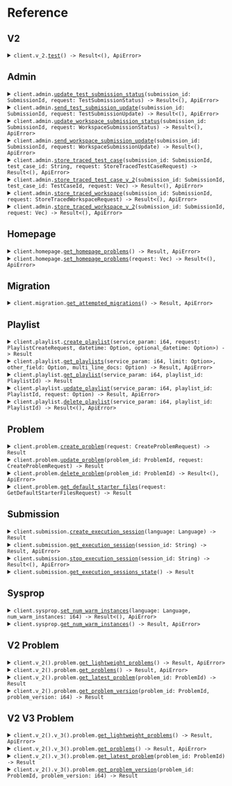 # Reference
## V2
<details><summary><code>client.v_2.<a href="/src/api/resources/v_2/client.rs">test</a>() -> Result<(), ApiError></code></summary>
<dl>
<dd>

#### 🔌 Usage

<dl>
<dd>

<dl>
<dd>

```rust
use seed_trace::{ClientConfig, TraceClient};

#[tokio::main]
async fn main() {
    let config = ClientConfig {
        token: Some("<token>".to_string()),
        ..Default::default()
    };
    let client = TraceClient::new(config).expect("Failed to build client");
    client.v_2.test(None).await;
}
```
</dd>
</dl>
</dd>
</dl>


</dd>
</dl>
</details>

## Admin
<details><summary><code>client.admin.<a href="/src/api/resources/admin/client.rs">update_test_submission_status</a>(submission_id: SubmissionId, request: TestSubmissionStatus) -> Result<(), ApiError></code></summary>
<dl>
<dd>

#### 🔌 Usage

<dl>
<dd>

<dl>
<dd>

```rust
use seed_trace::{
    ClientConfig, CodeExecutionUpdate, CompileError, ErrorInfo, ExceptionInfo, InternalError,
    RunningSubmissionState, RuntimeError, StoppedResponse, SubmissionId, TestSubmissionStatus,
    TestSubmissionUpdateInfo, TraceClient, WorkspaceSubmissionStatus,
    WorkspaceSubmissionUpdateInfo,
};
use std::collections::HashMap;

#[tokio::main]
async fn main() {
    let config = ClientConfig {
        token: Some("<token>".to_string()),
        ..Default::default()
    };
    let client = TraceClient::new(config).expect("Failed to build client");
    client
        .admin
        .update_test_submission_status(
            &SubmissionId(Uuid::parse_str("d5e9c84f-c2b2-4bf4-b4b0-7ffd7a9ffc32").unwrap()),
            &TestSubmissionStatus::Stopped,
            None,
        )
        .await;
}
```
</dd>
</dl>
</dd>
</dl>

#### ⚙️ Parameters

<dl>
<dd>

<dl>
<dd>

**submission_id:** `SubmissionId` 
    
</dd>
</dl>
</dd>
</dl>


</dd>
</dl>
</details>

<details><summary><code>client.admin.<a href="/src/api/resources/admin/client.rs">send_test_submission_update</a>(submission_id: SubmissionId, request: TestSubmissionUpdate) -> Result<(), ApiError></code></summary>
<dl>
<dd>

#### 🔌 Usage

<dl>
<dd>

<dl>
<dd>

```rust
use chrono::{DateTime, Utc};
use seed_trace::{
    BinaryTreeValue, ClientConfig, CodeExecutionUpdate, CompileError, DoublyLinkedListValue,
    ErrorInfo, ExceptionInfo, ExceptionV2, GradedTestCaseUpdate, InternalError, KeyValuePair,
    MapValue, NodeId, RecordedTestCaseUpdate, RunningResponse, RunningSubmissionState,
    RuntimeError, SinglyLinkedListValue, SubmissionId, TestCaseGrade, TestCaseHiddenGrade,
    TestCaseId, TestCaseNonHiddenGrade, TestSubmissionStatus, TestSubmissionUpdate,
    TestSubmissionUpdateInfo, TraceClient, VariableValue, WorkspaceSubmissionStatus,
    WorkspaceSubmissionUpdateInfo,
};
use std::collections::HashMap;

#[tokio::main]
async fn main() {
    let config = ClientConfig {
        token: Some("<token>".to_string()),
        ..Default::default()
    };
    let client = TraceClient::new(config).expect("Failed to build client");
    client
        .admin
        .send_test_submission_update(
            &SubmissionId(Uuid::parse_str("d5e9c84f-c2b2-4bf4-b4b0-7ffd7a9ffc32").unwrap()),
            &TestSubmissionUpdate {
                update_time: DateTime::parse_from_rfc3339("2024-01-15T09:30:00Z")
                    .unwrap()
                    .with_timezone(&Utc),
                update_info: TestSubmissionUpdateInfo::Running { value: None },
            },
            None,
        )
        .await;
}
```
</dd>
</dl>
</dd>
</dl>

#### ⚙️ Parameters

<dl>
<dd>

<dl>
<dd>

**submission_id:** `SubmissionId` 
    
</dd>
</dl>
</dd>
</dl>


</dd>
</dl>
</details>

<details><summary><code>client.admin.<a href="/src/api/resources/admin/client.rs">update_workspace_submission_status</a>(submission_id: SubmissionId, request: WorkspaceSubmissionStatus) -> Result<(), ApiError></code></summary>
<dl>
<dd>

#### 🔌 Usage

<dl>
<dd>

<dl>
<dd>

```rust
use seed_trace::{
    ClientConfig, CodeExecutionUpdate, CompileError, ErrorInfo, ExceptionInfo, ExceptionV2,
    InternalError, RunningSubmissionState, RuntimeError, StoppedResponse, SubmissionId,
    TestSubmissionStatus, TestSubmissionUpdateInfo, TraceClient, WorkspaceRunDetails,
    WorkspaceSubmissionStatus, WorkspaceSubmissionUpdateInfo,
};
use std::collections::HashMap;

#[tokio::main]
async fn main() {
    let config = ClientConfig {
        token: Some("<token>".to_string()),
        ..Default::default()
    };
    let client = TraceClient::new(config).expect("Failed to build client");
    client
        .admin
        .update_workspace_submission_status(
            &SubmissionId(Uuid::parse_str("d5e9c84f-c2b2-4bf4-b4b0-7ffd7a9ffc32").unwrap()),
            &WorkspaceSubmissionStatus::Stopped,
            None,
        )
        .await;
}
```
</dd>
</dl>
</dd>
</dl>

#### ⚙️ Parameters

<dl>
<dd>

<dl>
<dd>

**submission_id:** `SubmissionId` 
    
</dd>
</dl>
</dd>
</dl>


</dd>
</dl>
</details>

<details><summary><code>client.admin.<a href="/src/api/resources/admin/client.rs">send_workspace_submission_update</a>(submission_id: SubmissionId, request: WorkspaceSubmissionUpdate) -> Result<(), ApiError></code></summary>
<dl>
<dd>

#### 🔌 Usage

<dl>
<dd>

<dl>
<dd>

```rust
use chrono::{DateTime, Utc};
use seed_trace::{
    ClientConfig, CodeExecutionUpdate, CompileError, ErrorInfo, ExceptionInfo, ExceptionV2,
    InternalError, RunningResponse, RunningSubmissionState, RuntimeError, SubmissionId,
    TestSubmissionStatus, TestSubmissionUpdateInfo, TraceClient, WorkspaceRunDetails,
    WorkspaceSubmissionStatus, WorkspaceSubmissionUpdate, WorkspaceSubmissionUpdateInfo,
    WorkspaceTracedUpdate,
};
use std::collections::HashMap;

#[tokio::main]
async fn main() {
    let config = ClientConfig {
        token: Some("<token>".to_string()),
        ..Default::default()
    };
    let client = TraceClient::new(config).expect("Failed to build client");
    client
        .admin
        .send_workspace_submission_update(
            &SubmissionId(Uuid::parse_str("d5e9c84f-c2b2-4bf4-b4b0-7ffd7a9ffc32").unwrap()),
            &WorkspaceSubmissionUpdate {
                update_time: DateTime::parse_from_rfc3339("2024-01-15T09:30:00Z")
                    .unwrap()
                    .with_timezone(&Utc),
                update_info: WorkspaceSubmissionUpdateInfo::Running { value: None },
            },
            None,
        )
        .await;
}
```
</dd>
</dl>
</dd>
</dl>

#### ⚙️ Parameters

<dl>
<dd>

<dl>
<dd>

**submission_id:** `SubmissionId` 
    
</dd>
</dl>
</dd>
</dl>


</dd>
</dl>
</details>

<details><summary><code>client.admin.<a href="/src/api/resources/admin/client.rs">store_traced_test_case</a>(submission_id: SubmissionId, test_case_id: String, request: StoreTracedTestCaseRequest) -> Result<(), ApiError></code></summary>
<dl>
<dd>

#### 🔌 Usage

<dl>
<dd>

<dl>
<dd>

```rust
use seed_trace::{
    ActualResult, ClientConfig, DebugVariableValue, StoreTracedTestCaseRequest, TraceClient,
    VariableValue,
};
use std::collections::{HashMap, HashSet};
use uuid::Uuid;

#[tokio::main]
async fn main() {
    let config = ClientConfig {
        token: Some("<token>".to_string()),
        ..Default::default()
    };
    let client = TraceClient::new(config).expect("Failed to build client");
    client
        .admin
        .store_traced_test_case(
            &SubmissionId(Uuid::parse_str("d5e9c84f-c2b2-4bf4-b4b0-7ffd7a9ffc32").unwrap()),
            &"testCaseId".to_string(),
            &StoreTracedTestCaseRequest {
                result: TestCaseResultWithStdout {
                    result: TestCaseResult {
                        expected_result: VariableValue::IntegerValue { value: None },
                        actual_result: ActualResult::Value {
                            value: VariableValue::IntegerValue { value: None },
                        },
                        passed: true,
                    },
                    stdout: "stdout".to_string(),
                },
                trace_responses: vec![
                    TraceResponse {
                        submission_id: SubmissionId(
                            Uuid::parse_str("d5e9c84f-c2b2-4bf4-b4b0-7ffd7a9ffc32").unwrap(),
                        ),
                        line_number: 1,
                        return_value: Some(DebugVariableValue::IntegerValue { value: None }),
                        expression_location: Some(ExpressionLocation {
                            start: 1,
                            offset: 1,
                        }),
                        stack: StackInformation {
                            num_stack_frames: 1,
                            top_stack_frame: Some(StackFrame {
                                method_name: "methodName".to_string(),
                                line_number: 1,
                                scopes: vec![
                                    Scope {
                                        variables: HashMap::from([(
                                            "variables".to_string(),
                                            DebugVariableValue::IntegerValue { value: None },
                                        )]),
                                    },
                                    Scope {
                                        variables: HashMap::from([(
                                            "variables".to_string(),
                                            DebugVariableValue::IntegerValue { value: None },
                                        )]),
                                    },
                                ],
                            }),
                        },
                        stdout: Some("stdout".to_string()),
                    },
                    TraceResponse {
                        submission_id: SubmissionId(
                            Uuid::parse_str("d5e9c84f-c2b2-4bf4-b4b0-7ffd7a9ffc32").unwrap(),
                        ),
                        line_number: 1,
                        return_value: Some(DebugVariableValue::IntegerValue { value: None }),
                        expression_location: Some(ExpressionLocation {
                            start: 1,
                            offset: 1,
                        }),
                        stack: StackInformation {
                            num_stack_frames: 1,
                            top_stack_frame: Some(StackFrame {
                                method_name: "methodName".to_string(),
                                line_number: 1,
                                scopes: vec![
                                    Scope {
                                        variables: HashMap::from([(
                                            "variables".to_string(),
                                            DebugVariableValue::IntegerValue { value: None },
                                        )]),
                                    },
                                    Scope {
                                        variables: HashMap::from([(
                                            "variables".to_string(),
                                            DebugVariableValue::IntegerValue { value: None },
                                        )]),
                                    },
                                ],
                            }),
                        },
                        stdout: Some("stdout".to_string()),
                    },
                ],
            },
            None,
        )
        .await;
}
```
</dd>
</dl>
</dd>
</dl>

#### ⚙️ Parameters

<dl>
<dd>

<dl>
<dd>

**submission_id:** `SubmissionId` 
    
</dd>
</dl>

<dl>
<dd>

**test_case_id:** `String` 
    
</dd>
</dl>

<dl>
<dd>

**result:** `TestCaseResultWithStdout` 
    
</dd>
</dl>

<dl>
<dd>

**trace_responses:** `Vec<TraceResponse>` 
    
</dd>
</dl>
</dd>
</dl>


</dd>
</dl>
</details>

<details><summary><code>client.admin.<a href="/src/api/resources/admin/client.rs">store_traced_test_case_v_2</a>(submission_id: SubmissionId, test_case_id: TestCaseId, request: Vec<TraceResponseV2>) -> Result<(), ApiError></code></summary>
<dl>
<dd>

#### 🔌 Usage

<dl>
<dd>

<dl>
<dd>

```rust
use seed_trace::{ClientConfig, DebugVariableValue, TraceClient, VariableValue};
use std::collections::{HashMap, HashSet};
use uuid::Uuid;

#[tokio::main]
async fn main() {
    let config = ClientConfig {
        token: Some("<token>".to_string()),
        ..Default::default()
    };
    let client = TraceClient::new(config).expect("Failed to build client");
    client
        .admin
        .store_traced_test_case_v_2(
            &SubmissionId(Uuid::parse_str("d5e9c84f-c2b2-4bf4-b4b0-7ffd7a9ffc32").unwrap()),
            &TestCaseId("testCaseId".to_string()),
            &vec![
                TraceResponseV2 {
                    submission_id: SubmissionId(
                        Uuid::parse_str("d5e9c84f-c2b2-4bf4-b4b0-7ffd7a9ffc32").unwrap(),
                    ),
                    line_number: 1,
                    file: TracedFile {
                        filename: "filename".to_string(),
                        directory: "directory".to_string(),
                    },
                    return_value: Some(DebugVariableValue::IntegerValue { value: None }),
                    expression_location: Some(ExpressionLocation {
                        start: 1,
                        offset: 1,
                    }),
                    stack: StackInformation {
                        num_stack_frames: 1,
                        top_stack_frame: Some(StackFrame {
                            method_name: "methodName".to_string(),
                            line_number: 1,
                            scopes: vec![
                                Scope {
                                    variables: HashMap::from([(
                                        "variables".to_string(),
                                        DebugVariableValue::IntegerValue { value: None },
                                    )]),
                                },
                                Scope {
                                    variables: HashMap::from([(
                                        "variables".to_string(),
                                        DebugVariableValue::IntegerValue { value: None },
                                    )]),
                                },
                            ],
                        }),
                    },
                    stdout: Some("stdout".to_string()),
                },
                TraceResponseV2 {
                    submission_id: SubmissionId(
                        Uuid::parse_str("d5e9c84f-c2b2-4bf4-b4b0-7ffd7a9ffc32").unwrap(),
                    ),
                    line_number: 1,
                    file: TracedFile {
                        filename: "filename".to_string(),
                        directory: "directory".to_string(),
                    },
                    return_value: Some(DebugVariableValue::IntegerValue { value: None }),
                    expression_location: Some(ExpressionLocation {
                        start: 1,
                        offset: 1,
                    }),
                    stack: StackInformation {
                        num_stack_frames: 1,
                        top_stack_frame: Some(StackFrame {
                            method_name: "methodName".to_string(),
                            line_number: 1,
                            scopes: vec![
                                Scope {
                                    variables: HashMap::from([(
                                        "variables".to_string(),
                                        DebugVariableValue::IntegerValue { value: None },
                                    )]),
                                },
                                Scope {
                                    variables: HashMap::from([(
                                        "variables".to_string(),
                                        DebugVariableValue::IntegerValue { value: None },
                                    )]),
                                },
                            ],
                        }),
                    },
                    stdout: Some("stdout".to_string()),
                },
            ],
            None,
        )
        .await;
}
```
</dd>
</dl>
</dd>
</dl>

#### ⚙️ Parameters

<dl>
<dd>

<dl>
<dd>

**submission_id:** `SubmissionId` 
    
</dd>
</dl>

<dl>
<dd>

**test_case_id:** `TestCaseId` 
    
</dd>
</dl>
</dd>
</dl>


</dd>
</dl>
</details>

<details><summary><code>client.admin.<a href="/src/api/resources/admin/client.rs">store_traced_workspace</a>(submission_id: SubmissionId, request: StoreTracedWorkspaceRequest) -> Result<(), ApiError></code></summary>
<dl>
<dd>

#### 🔌 Usage

<dl>
<dd>

<dl>
<dd>

```rust
use seed_trace::{
    ClientConfig, CreateProblemError, DebugVariableValue, ExceptionInfo, ExceptionV2,
    GenericCreateProblemError, StoreTracedWorkspaceRequest, TraceClient, VariableValue,
};
use std::collections::{HashMap, HashSet};
use uuid::Uuid;

#[tokio::main]
async fn main() {
    let config = ClientConfig {
        token: Some("<token>".to_string()),
        ..Default::default()
    };
    let client = TraceClient::new(config).expect("Failed to build client");
    client
        .admin
        .store_traced_workspace(
            &SubmissionId(Uuid::parse_str("d5e9c84f-c2b2-4bf4-b4b0-7ffd7a9ffc32").unwrap()),
            &StoreTracedWorkspaceRequest {
                workspace_run_details: WorkspaceRunDetails {
                    exception_v_2: Some(ExceptionV2::Generic {
                        data: ExceptionInfo {
                            exception_type: "exceptionType".to_string(),
                            exception_message: "exceptionMessage".to_string(),
                            exception_stacktrace: "exceptionStacktrace".to_string(),
                        },
                    }),
                    exception: Some(ExceptionInfo {
                        exception_type: "exceptionType".to_string(),
                        exception_message: "exceptionMessage".to_string(),
                        exception_stacktrace: "exceptionStacktrace".to_string(),
                    }),
                    stdout: "stdout".to_string(),
                },
                trace_responses: vec![
                    TraceResponse {
                        submission_id: SubmissionId(
                            Uuid::parse_str("d5e9c84f-c2b2-4bf4-b4b0-7ffd7a9ffc32").unwrap(),
                        ),
                        line_number: 1,
                        return_value: Some(DebugVariableValue::IntegerValue { value: None }),
                        expression_location: Some(ExpressionLocation {
                            start: 1,
                            offset: 1,
                        }),
                        stack: StackInformation {
                            num_stack_frames: 1,
                            top_stack_frame: Some(StackFrame {
                                method_name: "methodName".to_string(),
                                line_number: 1,
                                scopes: vec![
                                    Scope {
                                        variables: HashMap::from([(
                                            "variables".to_string(),
                                            DebugVariableValue::IntegerValue { value: None },
                                        )]),
                                    },
                                    Scope {
                                        variables: HashMap::from([(
                                            "variables".to_string(),
                                            DebugVariableValue::IntegerValue { value: None },
                                        )]),
                                    },
                                ],
                            }),
                        },
                        stdout: Some("stdout".to_string()),
                    },
                    TraceResponse {
                        submission_id: SubmissionId(
                            Uuid::parse_str("d5e9c84f-c2b2-4bf4-b4b0-7ffd7a9ffc32").unwrap(),
                        ),
                        line_number: 1,
                        return_value: Some(DebugVariableValue::IntegerValue { value: None }),
                        expression_location: Some(ExpressionLocation {
                            start: 1,
                            offset: 1,
                        }),
                        stack: StackInformation {
                            num_stack_frames: 1,
                            top_stack_frame: Some(StackFrame {
                                method_name: "methodName".to_string(),
                                line_number: 1,
                                scopes: vec![
                                    Scope {
                                        variables: HashMap::from([(
                                            "variables".to_string(),
                                            DebugVariableValue::IntegerValue { value: None },
                                        )]),
                                    },
                                    Scope {
                                        variables: HashMap::from([(
                                            "variables".to_string(),
                                            DebugVariableValue::IntegerValue { value: None },
                                        )]),
                                    },
                                ],
                            }),
                        },
                        stdout: Some("stdout".to_string()),
                    },
                ],
            },
            None,
        )
        .await;
}
```
</dd>
</dl>
</dd>
</dl>

#### ⚙️ Parameters

<dl>
<dd>

<dl>
<dd>

**submission_id:** `SubmissionId` 
    
</dd>
</dl>

<dl>
<dd>

**workspace_run_details:** `WorkspaceRunDetails` 
    
</dd>
</dl>

<dl>
<dd>

**trace_responses:** `Vec<TraceResponse>` 
    
</dd>
</dl>
</dd>
</dl>


</dd>
</dl>
</details>

<details><summary><code>client.admin.<a href="/src/api/resources/admin/client.rs">store_traced_workspace_v_2</a>(submission_id: SubmissionId, request: Vec<TraceResponseV2>) -> Result<(), ApiError></code></summary>
<dl>
<dd>

#### 🔌 Usage

<dl>
<dd>

<dl>
<dd>

```rust
use seed_trace::{ClientConfig, DebugVariableValue, TraceClient, VariableValue};
use std::collections::{HashMap, HashSet};
use uuid::Uuid;

#[tokio::main]
async fn main() {
    let config = ClientConfig {
        token: Some("<token>".to_string()),
        ..Default::default()
    };
    let client = TraceClient::new(config).expect("Failed to build client");
    client
        .admin
        .store_traced_workspace_v_2(
            &SubmissionId(Uuid::parse_str("d5e9c84f-c2b2-4bf4-b4b0-7ffd7a9ffc32").unwrap()),
            &vec![
                TraceResponseV2 {
                    submission_id: SubmissionId(
                        Uuid::parse_str("d5e9c84f-c2b2-4bf4-b4b0-7ffd7a9ffc32").unwrap(),
                    ),
                    line_number: 1,
                    file: TracedFile {
                        filename: "filename".to_string(),
                        directory: "directory".to_string(),
                    },
                    return_value: Some(DebugVariableValue::IntegerValue { value: None }),
                    expression_location: Some(ExpressionLocation {
                        start: 1,
                        offset: 1,
                    }),
                    stack: StackInformation {
                        num_stack_frames: 1,
                        top_stack_frame: Some(StackFrame {
                            method_name: "methodName".to_string(),
                            line_number: 1,
                            scopes: vec![
                                Scope {
                                    variables: HashMap::from([(
                                        "variables".to_string(),
                                        DebugVariableValue::IntegerValue { value: None },
                                    )]),
                                },
                                Scope {
                                    variables: HashMap::from([(
                                        "variables".to_string(),
                                        DebugVariableValue::IntegerValue { value: None },
                                    )]),
                                },
                            ],
                        }),
                    },
                    stdout: Some("stdout".to_string()),
                },
                TraceResponseV2 {
                    submission_id: SubmissionId(
                        Uuid::parse_str("d5e9c84f-c2b2-4bf4-b4b0-7ffd7a9ffc32").unwrap(),
                    ),
                    line_number: 1,
                    file: TracedFile {
                        filename: "filename".to_string(),
                        directory: "directory".to_string(),
                    },
                    return_value: Some(DebugVariableValue::IntegerValue { value: None }),
                    expression_location: Some(ExpressionLocation {
                        start: 1,
                        offset: 1,
                    }),
                    stack: StackInformation {
                        num_stack_frames: 1,
                        top_stack_frame: Some(StackFrame {
                            method_name: "methodName".to_string(),
                            line_number: 1,
                            scopes: vec![
                                Scope {
                                    variables: HashMap::from([(
                                        "variables".to_string(),
                                        DebugVariableValue::IntegerValue { value: None },
                                    )]),
                                },
                                Scope {
                                    variables: HashMap::from([(
                                        "variables".to_string(),
                                        DebugVariableValue::IntegerValue { value: None },
                                    )]),
                                },
                            ],
                        }),
                    },
                    stdout: Some("stdout".to_string()),
                },
            ],
            None,
        )
        .await;
}
```
</dd>
</dl>
</dd>
</dl>

#### ⚙️ Parameters

<dl>
<dd>

<dl>
<dd>

**submission_id:** `SubmissionId` 
    
</dd>
</dl>
</dd>
</dl>


</dd>
</dl>
</details>

## Homepage
<details><summary><code>client.homepage.<a href="/src/api/resources/homepage/client.rs">get_homepage_problems</a>() -> Result<Vec<ProblemId>, ApiError></code></summary>
<dl>
<dd>

#### 🔌 Usage

<dl>
<dd>

<dl>
<dd>

```rust
use seed_trace::{ClientConfig, TraceClient};

#[tokio::main]
async fn main() {
    let config = ClientConfig {
        token: Some("<token>".to_string()),
        ..Default::default()
    };
    let client = TraceClient::new(config).expect("Failed to build client");
    client.homepage.get_homepage_problems(None).await;
}
```
</dd>
</dl>
</dd>
</dl>


</dd>
</dl>
</details>

<details><summary><code>client.homepage.<a href="/src/api/resources/homepage/client.rs">set_homepage_problems</a>(request: Vec<ProblemId>) -> Result<(), ApiError></code></summary>
<dl>
<dd>

#### 🔌 Usage

<dl>
<dd>

<dl>
<dd>

```rust
use seed_trace::{ClientConfig, TraceClient};
use std::collections::HashSet;

#[tokio::main]
async fn main() {
    let config = ClientConfig {
        token: Some("<token>".to_string()),
        ..Default::default()
    };
    let client = TraceClient::new(config).expect("Failed to build client");
    client
        .homepage
        .set_homepage_problems(
            &vec![
                ProblemId("string".to_string()),
                ProblemId("string".to_string()),
            ],
            None,
        )
        .await;
}
```
</dd>
</dl>
</dd>
</dl>


</dd>
</dl>
</details>

## Migration
<details><summary><code>client.migration.<a href="/src/api/resources/migration/client.rs">get_attempted_migrations</a>() -> Result<Vec<Migration>, ApiError></code></summary>
<dl>
<dd>

#### 🔌 Usage

<dl>
<dd>

<dl>
<dd>

```rust
use seed_trace::{ClientConfig, TraceClient};

#[tokio::main]
async fn main() {
    let config = ClientConfig {
        token: Some("<token>".to_string()),
        ..Default::default()
    };
    let client = TraceClient::new(config).expect("Failed to build client");
    client.migration.get_attempted_migrations(None).await;
}
```
</dd>
</dl>
</dd>
</dl>


</dd>
</dl>
</details>

## Playlist
<details><summary><code>client.playlist.<a href="/src/api/resources/playlist/client.rs">create_playlist</a>(service_param: i64, request: PlaylistCreateRequest, datetime: Option<String>, optional_datetime: Option<Option<String>>) -> Result<Playlist, ApiError></code></summary>
<dl>
<dd>

#### 📝 Description

<dl>
<dd>

<dl>
<dd>

Create a new playlist
</dd>
</dl>
</dd>
</dl>

#### 🔌 Usage

<dl>
<dd>

<dl>
<dd>

```rust
use chrono::{DateTime, Utc};
use seed_trace::{ClientConfig, CreatePlaylistRequest, TraceClient};
use std::collections::{HashMap, HashSet};

#[tokio::main]
async fn main() {
    let config = ClientConfig {
        token: Some("<token>".to_string()),
        ..Default::default()
    };
    let client = TraceClient::new(config).expect("Failed to build client");
    client
        .playlist
        .create_playlist(
            &1,
            &CreatePlaylistRequest {
                datetime: DateTime::parse_from_rfc3339("2024-01-15T09:30:00Z")
                    .unwrap()
                    .with_timezone(&Utc),
                optional_datetime: Some(
                    DateTime::parse_from_rfc3339("2024-01-15T09:30:00Z")
                        .unwrap()
                        .with_timezone(&Utc),
                ),
                body: PlaylistCreateRequest {
                    name: "name".to_string(),
                    problems: vec![
                        ProblemId("problems".to_string()),
                        ProblemId("problems".to_string()),
                    ],
                },
            },
            None,
        )
        .await;
}
```
</dd>
</dl>
</dd>
</dl>

#### ⚙️ Parameters

<dl>
<dd>

<dl>
<dd>

**service_param:** `i64` 
    
</dd>
</dl>

<dl>
<dd>

**datetime:** `String` 
    
</dd>
</dl>

<dl>
<dd>

**optional_datetime:** `Option<String>` 
    
</dd>
</dl>
</dd>
</dl>


</dd>
</dl>
</details>

<details><summary><code>client.playlist.<a href="/src/api/resources/playlist/client.rs">get_playlists</a>(service_param: i64, limit: Option<Option<i64>>, other_field: Option<String>, multi_line_docs: Option<String>) -> Result<Vec<Playlist>, ApiError></code></summary>
<dl>
<dd>

#### 📝 Description

<dl>
<dd>

<dl>
<dd>

Returns the user's playlists
</dd>
</dl>
</dd>
</dl>

#### 🔌 Usage

<dl>
<dd>

<dl>
<dd>

```rust
use seed_trace::{ClientConfig, GetPlaylistsQueryRequest, TraceClient};

#[tokio::main]
async fn main() {
    let config = ClientConfig {
        token: Some("<token>".to_string()),
        ..Default::default()
    };
    let client = TraceClient::new(config).expect("Failed to build client");
    client
        .playlist
        .get_playlists(
            &1,
            &GetPlaylistsQueryRequest {
                limit: Some(1),
                other_field: "otherField".to_string(),
                multi_line_docs: "multiLineDocs".to_string(),
                optional_multiple_field: vec![Some("optionalMultipleField".to_string())],
                multiple_field: vec!["multipleField".to_string()],
            },
            None,
        )
        .await;
}
```
</dd>
</dl>
</dd>
</dl>

#### ⚙️ Parameters

<dl>
<dd>

<dl>
<dd>

**service_param:** `i64` 
    
</dd>
</dl>

<dl>
<dd>

**limit:** `Option<i64>` 
    
</dd>
</dl>

<dl>
<dd>

**other_field:** `String` — i'm another field
    
</dd>
</dl>

<dl>
<dd>

**multi_line_docs:** `String` 

I'm a multiline
description
    
</dd>
</dl>

<dl>
<dd>

**optional_multiple_field:** `Option<String>` 
    
</dd>
</dl>

<dl>
<dd>

**multiple_field:** `String` 
    
</dd>
</dl>
</dd>
</dl>


</dd>
</dl>
</details>

<details><summary><code>client.playlist.<a href="/src/api/resources/playlist/client.rs">get_playlist</a>(service_param: i64, playlist_id: PlaylistId) -> Result<Playlist, ApiError></code></summary>
<dl>
<dd>

#### 📝 Description

<dl>
<dd>

<dl>
<dd>

Returns a playlist
</dd>
</dl>
</dd>
</dl>

#### 🔌 Usage

<dl>
<dd>

<dl>
<dd>

```rust
use seed_trace::{ClientConfig, TraceClient};

#[tokio::main]
async fn main() {
    let config = ClientConfig {
        token: Some("<token>".to_string()),
        ..Default::default()
    };
    let client = TraceClient::new(config).expect("Failed to build client");
    client
        .playlist
        .get_playlist(&1, &PlaylistId("playlistId".to_string()), None)
        .await;
}
```
</dd>
</dl>
</dd>
</dl>

#### ⚙️ Parameters

<dl>
<dd>

<dl>
<dd>

**service_param:** `i64` 
    
</dd>
</dl>

<dl>
<dd>

**playlist_id:** `PlaylistId` 
    
</dd>
</dl>
</dd>
</dl>


</dd>
</dl>
</details>

<details><summary><code>client.playlist.<a href="/src/api/resources/playlist/client.rs">update_playlist</a>(service_param: i64, playlist_id: PlaylistId, request: Option<UpdatePlaylistRequest>) -> Result<Option<Playlist>, ApiError></code></summary>
<dl>
<dd>

#### 📝 Description

<dl>
<dd>

<dl>
<dd>

Updates a playlist
</dd>
</dl>
</dd>
</dl>

#### 🔌 Usage

<dl>
<dd>

<dl>
<dd>

```rust
use seed_trace::{ClientConfig, TraceClient};
use std::collections::{HashMap, HashSet};

#[tokio::main]
async fn main() {
    let config = ClientConfig {
        token: Some("<token>".to_string()),
        ..Default::default()
    };
    let client = TraceClient::new(config).expect("Failed to build client");
    client
        .playlist
        .update_playlist(
            &1,
            &PlaylistId("playlistId".to_string()),
            &Some(UpdatePlaylistRequest {
                name: "name".to_string(),
                problems: vec![
                    ProblemId("problems".to_string()),
                    ProblemId("problems".to_string()),
                ],
            }),
            None,
        )
        .await;
}
```
</dd>
</dl>
</dd>
</dl>

#### ⚙️ Parameters

<dl>
<dd>

<dl>
<dd>

**service_param:** `i64` 
    
</dd>
</dl>

<dl>
<dd>

**playlist_id:** `PlaylistId` 
    
</dd>
</dl>
</dd>
</dl>


</dd>
</dl>
</details>

<details><summary><code>client.playlist.<a href="/src/api/resources/playlist/client.rs">delete_playlist</a>(service_param: i64, playlist_id: PlaylistId) -> Result<(), ApiError></code></summary>
<dl>
<dd>

#### 📝 Description

<dl>
<dd>

<dl>
<dd>

Deletes a playlist
</dd>
</dl>
</dd>
</dl>

#### 🔌 Usage

<dl>
<dd>

<dl>
<dd>

```rust
use seed_trace::{ClientConfig, TraceClient};

#[tokio::main]
async fn main() {
    let config = ClientConfig {
        token: Some("<token>".to_string()),
        ..Default::default()
    };
    let client = TraceClient::new(config).expect("Failed to build client");
    client
        .playlist
        .delete_playlist(&1, &PlaylistId("playlist_id".to_string()), None)
        .await;
}
```
</dd>
</dl>
</dd>
</dl>

#### ⚙️ Parameters

<dl>
<dd>

<dl>
<dd>

**service_param:** `i64` 
    
</dd>
</dl>

<dl>
<dd>

**playlist_id:** `PlaylistId` 
    
</dd>
</dl>
</dd>
</dl>


</dd>
</dl>
</details>

## Problem
<details><summary><code>client.problem.<a href="/src/api/resources/problem/client.rs">create_problem</a>(request: CreateProblemRequest) -> Result<CreateProblemResponse, ApiError></code></summary>
<dl>
<dd>

#### 📝 Description

<dl>
<dd>

<dl>
<dd>

Creates a problem
</dd>
</dl>
</dd>
</dl>

#### 🔌 Usage

<dl>
<dd>

<dl>
<dd>

```rust
use seed_trace::{
    BinaryTreeValue, ClientConfig, CreateProblemRequest, DebugVariableValue, DoublyLinkedListValue,
    KeyValuePair, ListType, MapType, MapValue, NodeId, ProblemDescription, ProblemDescriptionBoard,
    SinglyLinkedListValue, TestCase, TestCaseImplementationDescriptionBoard,
    TestCaseWithExpectedResult, TraceClient, VariableType, VariableTypeAndName, VariableValue,
};
use std::collections::{HashMap, HashSet};

#[tokio::main]
async fn main() {
    let config = ClientConfig {
        token: Some("<token>".to_string()),
        ..Default::default()
    };
    let client = TraceClient::new(config).expect("Failed to build client");
    client
        .problem
        .create_problem(
            &CreateProblemRequest {
                problem_name: "problemName".to_string(),
                problem_description: ProblemDescription {
                    boards: vec![
                        ProblemDescriptionBoard::Html { value: None },
                        ProblemDescriptionBoard::Html { value: None },
                    ],
                },
                files: HashMap::from([(
                    Language::Java,
                    ProblemFiles {
                        solution_file: FileInfo {
                            filename: "filename".to_string(),
                            contents: "contents".to_string(),
                        },
                        read_only_files: vec![
                            FileInfo {
                                filename: "filename".to_string(),
                                contents: "contents".to_string(),
                            },
                            FileInfo {
                                filename: "filename".to_string(),
                                contents: "contents".to_string(),
                            },
                        ],
                    },
                )]),
                input_params: vec![
                    VariableTypeAndName {
                        variable_type: VariableType::IntegerType,
                        name: "name".to_string(),
                    },
                    VariableTypeAndName {
                        variable_type: VariableType::IntegerType,
                        name: "name".to_string(),
                    },
                ],
                output_type: VariableType::IntegerType,
                testcases: vec![
                    TestCaseWithExpectedResult {
                        test_case: TestCase {
                            id: "id".to_string(),
                            params: vec![
                                VariableValue::IntegerValue { value: None },
                                VariableValue::IntegerValue { value: None },
                            ],
                        },
                        expected_result: VariableValue::IntegerValue { value: None },
                    },
                    TestCaseWithExpectedResult {
                        test_case: TestCase {
                            id: "id".to_string(),
                            params: vec![
                                VariableValue::IntegerValue { value: None },
                                VariableValue::IntegerValue { value: None },
                            ],
                        },
                        expected_result: VariableValue::IntegerValue { value: None },
                    },
                ],
                method_name: "methodName".to_string(),
            },
            None,
        )
        .await;
}
```
</dd>
</dl>
</dd>
</dl>


</dd>
</dl>
</details>

<details><summary><code>client.problem.<a href="/src/api/resources/problem/client.rs">update_problem</a>(problem_id: ProblemId, request: CreateProblemRequest) -> Result<UpdateProblemResponse, ApiError></code></summary>
<dl>
<dd>

#### 📝 Description

<dl>
<dd>

<dl>
<dd>

Updates a problem
</dd>
</dl>
</dd>
</dl>

#### 🔌 Usage

<dl>
<dd>

<dl>
<dd>

```rust
use seed_trace::{
    BinaryTreeValue, ClientConfig, CreateProblemRequest, DebugVariableValue, DoublyLinkedListValue,
    KeyValuePair, ListType, MapType, MapValue, NodeId, ProblemDescription, ProblemDescriptionBoard,
    SinglyLinkedListValue, TestCase, TestCaseImplementationDescriptionBoard,
    TestCaseWithExpectedResult, TraceClient, VariableType, VariableTypeAndName, VariableValue,
};
use std::collections::{HashMap, HashSet};

#[tokio::main]
async fn main() {
    let config = ClientConfig {
        token: Some("<token>".to_string()),
        ..Default::default()
    };
    let client = TraceClient::new(config).expect("Failed to build client");
    client
        .problem
        .update_problem(
            &ProblemId("problemId".to_string()),
            &CreateProblemRequest {
                problem_name: "problemName".to_string(),
                problem_description: ProblemDescription {
                    boards: vec![
                        ProblemDescriptionBoard::Html { value: None },
                        ProblemDescriptionBoard::Html { value: None },
                    ],
                },
                files: HashMap::from([(
                    Language::Java,
                    ProblemFiles {
                        solution_file: FileInfo {
                            filename: "filename".to_string(),
                            contents: "contents".to_string(),
                        },
                        read_only_files: vec![
                            FileInfo {
                                filename: "filename".to_string(),
                                contents: "contents".to_string(),
                            },
                            FileInfo {
                                filename: "filename".to_string(),
                                contents: "contents".to_string(),
                            },
                        ],
                    },
                )]),
                input_params: vec![
                    VariableTypeAndName {
                        variable_type: VariableType::IntegerType,
                        name: "name".to_string(),
                    },
                    VariableTypeAndName {
                        variable_type: VariableType::IntegerType,
                        name: "name".to_string(),
                    },
                ],
                output_type: VariableType::IntegerType,
                testcases: vec![
                    TestCaseWithExpectedResult {
                        test_case: TestCase {
                            id: "id".to_string(),
                            params: vec![
                                VariableValue::IntegerValue { value: None },
                                VariableValue::IntegerValue { value: None },
                            ],
                        },
                        expected_result: VariableValue::IntegerValue { value: None },
                    },
                    TestCaseWithExpectedResult {
                        test_case: TestCase {
                            id: "id".to_string(),
                            params: vec![
                                VariableValue::IntegerValue { value: None },
                                VariableValue::IntegerValue { value: None },
                            ],
                        },
                        expected_result: VariableValue::IntegerValue { value: None },
                    },
                ],
                method_name: "methodName".to_string(),
            },
            None,
        )
        .await;
}
```
</dd>
</dl>
</dd>
</dl>

#### ⚙️ Parameters

<dl>
<dd>

<dl>
<dd>

**problem_id:** `ProblemId` 
    
</dd>
</dl>
</dd>
</dl>


</dd>
</dl>
</details>

<details><summary><code>client.problem.<a href="/src/api/resources/problem/client.rs">delete_problem</a>(problem_id: ProblemId) -> Result<(), ApiError></code></summary>
<dl>
<dd>

#### 📝 Description

<dl>
<dd>

<dl>
<dd>

Soft deletes a problem
</dd>
</dl>
</dd>
</dl>

#### 🔌 Usage

<dl>
<dd>

<dl>
<dd>

```rust
use seed_trace::{ClientConfig, TraceClient};

#[tokio::main]
async fn main() {
    let config = ClientConfig {
        token: Some("<token>".to_string()),
        ..Default::default()
    };
    let client = TraceClient::new(config).expect("Failed to build client");
    client
        .problem
        .delete_problem(&ProblemId("problemId".to_string()), None)
        .await;
}
```
</dd>
</dl>
</dd>
</dl>

#### ⚙️ Parameters

<dl>
<dd>

<dl>
<dd>

**problem_id:** `ProblemId` 
    
</dd>
</dl>
</dd>
</dl>


</dd>
</dl>
</details>

<details><summary><code>client.problem.<a href="/src/api/resources/problem/client.rs">get_default_starter_files</a>(request: GetDefaultStarterFilesRequest) -> Result<GetDefaultStarterFilesResponse, ApiError></code></summary>
<dl>
<dd>

#### 📝 Description

<dl>
<dd>

<dl>
<dd>

Returns default starter files for problem
</dd>
</dl>
</dd>
</dl>

#### 🔌 Usage

<dl>
<dd>

<dl>
<dd>

```rust
use seed_trace::{ClientConfig, GetDefaultStarterFilesRequest, TraceClient, VariableType};
use std::collections::{HashMap, HashSet};

#[tokio::main]
async fn main() {
    let config = ClientConfig {
        token: Some("<token>".to_string()),
        ..Default::default()
    };
    let client = TraceClient::new(config).expect("Failed to build client");
    client
        .problem
        .get_default_starter_files(
            &GetDefaultStarterFilesRequest {
                input_params: vec![
                    VariableTypeAndName {
                        variable_type: VariableType::IntegerType,
                        name: "name".to_string(),
                    },
                    VariableTypeAndName {
                        variable_type: VariableType::IntegerType,
                        name: "name".to_string(),
                    },
                ],
                output_type: VariableType::IntegerType,
                method_name: "methodName".to_string(),
            },
            None,
        )
        .await;
}
```
</dd>
</dl>
</dd>
</dl>

#### ⚙️ Parameters

<dl>
<dd>

<dl>
<dd>

**input_params:** `Vec<VariableTypeAndName>` 
    
</dd>
</dl>

<dl>
<dd>

**output_type:** `VariableType` 
    
</dd>
</dl>

<dl>
<dd>

**method_name:** `String` 

The name of the `method` that the student has to complete.
The method name cannot include the following characters:
  - Greater Than `>`
  - Less Than `<``
  - Equals `=`
  - Period `.`
    
</dd>
</dl>
</dd>
</dl>


</dd>
</dl>
</details>

## Submission
<details><summary><code>client.submission.<a href="/src/api/resources/submission/client.rs">create_execution_session</a>(language: Language) -> Result<ExecutionSessionResponse, ApiError></code></summary>
<dl>
<dd>

#### 📝 Description

<dl>
<dd>

<dl>
<dd>

Returns sessionId and execution server URL for session. Spins up server.
</dd>
</dl>
</dd>
</dl>

#### 🔌 Usage

<dl>
<dd>

<dl>
<dd>

```rust
use seed_trace::{ClientConfig, TraceClient};

#[tokio::main]
async fn main() {
    let config = ClientConfig {
        token: Some("<token>".to_string()),
        ..Default::default()
    };
    let client = TraceClient::new(config).expect("Failed to build client");
    client
        .submission
        .create_execution_session(&Language::Java, None)
        .await;
}
```
</dd>
</dl>
</dd>
</dl>

#### ⚙️ Parameters

<dl>
<dd>

<dl>
<dd>

**language:** `Language` 
    
</dd>
</dl>
</dd>
</dl>


</dd>
</dl>
</details>

<details><summary><code>client.submission.<a href="/src/api/resources/submission/client.rs">get_execution_session</a>(session_id: String) -> Result<Option<ExecutionSessionResponse>, ApiError></code></summary>
<dl>
<dd>

#### 📝 Description

<dl>
<dd>

<dl>
<dd>

Returns execution server URL for session. Returns empty if session isn't registered.
</dd>
</dl>
</dd>
</dl>

#### 🔌 Usage

<dl>
<dd>

<dl>
<dd>

```rust
use seed_trace::{ClientConfig, TraceClient};

#[tokio::main]
async fn main() {
    let config = ClientConfig {
        token: Some("<token>".to_string()),
        ..Default::default()
    };
    let client = TraceClient::new(config).expect("Failed to build client");
    client
        .submission
        .get_execution_session(&"sessionId".to_string(), None)
        .await;
}
```
</dd>
</dl>
</dd>
</dl>

#### ⚙️ Parameters

<dl>
<dd>

<dl>
<dd>

**session_id:** `String` 
    
</dd>
</dl>
</dd>
</dl>


</dd>
</dl>
</details>

<details><summary><code>client.submission.<a href="/src/api/resources/submission/client.rs">stop_execution_session</a>(session_id: String) -> Result<(), ApiError></code></summary>
<dl>
<dd>

#### 📝 Description

<dl>
<dd>

<dl>
<dd>

Stops execution session.
</dd>
</dl>
</dd>
</dl>

#### 🔌 Usage

<dl>
<dd>

<dl>
<dd>

```rust
use seed_trace::{ClientConfig, TraceClient};

#[tokio::main]
async fn main() {
    let config = ClientConfig {
        token: Some("<token>".to_string()),
        ..Default::default()
    };
    let client = TraceClient::new(config).expect("Failed to build client");
    client
        .submission
        .stop_execution_session(&"sessionId".to_string(), None)
        .await;
}
```
</dd>
</dl>
</dd>
</dl>

#### ⚙️ Parameters

<dl>
<dd>

<dl>
<dd>

**session_id:** `String` 
    
</dd>
</dl>
</dd>
</dl>


</dd>
</dl>
</details>

<details><summary><code>client.submission.<a href="/src/api/resources/submission/client.rs">get_execution_sessions_state</a>() -> Result<GetExecutionSessionStateResponse, ApiError></code></summary>
<dl>
<dd>

#### 🔌 Usage

<dl>
<dd>

<dl>
<dd>

```rust
use seed_trace::{ClientConfig, TraceClient};

#[tokio::main]
async fn main() {
    let config = ClientConfig {
        token: Some("<token>".to_string()),
        ..Default::default()
    };
    let client = TraceClient::new(config).expect("Failed to build client");
    client.submission.get_execution_sessions_state(None).await;
}
```
</dd>
</dl>
</dd>
</dl>


</dd>
</dl>
</details>

## Sysprop
<details><summary><code>client.sysprop.<a href="/src/api/resources/sysprop/client.rs">set_num_warm_instances</a>(language: Language, num_warm_instances: i64) -> Result<(), ApiError></code></summary>
<dl>
<dd>

#### 🔌 Usage

<dl>
<dd>

<dl>
<dd>

```rust
use seed_trace::{ClientConfig, TraceClient};

#[tokio::main]
async fn main() {
    let config = ClientConfig {
        token: Some("<token>".to_string()),
        ..Default::default()
    };
    let client = TraceClient::new(config).expect("Failed to build client");
    client
        .sysprop
        .set_num_warm_instances(&Language::Java, &1, None)
        .await;
}
```
</dd>
</dl>
</dd>
</dl>

#### ⚙️ Parameters

<dl>
<dd>

<dl>
<dd>

**language:** `Language` 
    
</dd>
</dl>

<dl>
<dd>

**num_warm_instances:** `i64` 
    
</dd>
</dl>
</dd>
</dl>


</dd>
</dl>
</details>

<details><summary><code>client.sysprop.<a href="/src/api/resources/sysprop/client.rs">get_num_warm_instances</a>() -> Result<std::collections::HashMap<Language, i64>, ApiError></code></summary>
<dl>
<dd>

#### 🔌 Usage

<dl>
<dd>

<dl>
<dd>

```rust
use seed_trace::{ClientConfig, TraceClient};

#[tokio::main]
async fn main() {
    let config = ClientConfig {
        token: Some("<token>".to_string()),
        ..Default::default()
    };
    let client = TraceClient::new(config).expect("Failed to build client");
    client.sysprop.get_num_warm_instances(None).await;
}
```
</dd>
</dl>
</dd>
</dl>


</dd>
</dl>
</details>

## V2 Problem
<details><summary><code>client.v_2().problem.<a href="/src/api/resources/v_2/problem/client.rs">get_lightweight_problems</a>() -> Result<Vec<LightweightProblemInfoV2>, ApiError></code></summary>
<dl>
<dd>

#### 📝 Description

<dl>
<dd>

<dl>
<dd>

Returns lightweight versions of all problems
</dd>
</dl>
</dd>
</dl>

#### 🔌 Usage

<dl>
<dd>

<dl>
<dd>

```rust
use seed_trace::{ClientConfig, TraceClient};

#[tokio::main]
async fn main() {
    let config = ClientConfig {
        token: Some("<token>".to_string()),
        ..Default::default()
    };
    let client = TraceClient::new(config).expect("Failed to build client");
    client.v_2.problem.get_lightweight_problems(None).await;
}
```
</dd>
</dl>
</dd>
</dl>


</dd>
</dl>
</details>

<details><summary><code>client.v_2().problem.<a href="/src/api/resources/v_2/problem/client.rs">get_problems</a>() -> Result<Vec<ProblemInfoV2>, ApiError></code></summary>
<dl>
<dd>

#### 📝 Description

<dl>
<dd>

<dl>
<dd>

Returns latest versions of all problems
</dd>
</dl>
</dd>
</dl>

#### 🔌 Usage

<dl>
<dd>

<dl>
<dd>

```rust
use seed_trace::{ClientConfig, TraceClient};

#[tokio::main]
async fn main() {
    let config = ClientConfig {
        token: Some("<token>".to_string()),
        ..Default::default()
    };
    let client = TraceClient::new(config).expect("Failed to build client");
    client.v_2.problem.get_problems(None).await;
}
```
</dd>
</dl>
</dd>
</dl>


</dd>
</dl>
</details>

<details><summary><code>client.v_2().problem.<a href="/src/api/resources/v_2/problem/client.rs">get_latest_problem</a>(problem_id: ProblemId) -> Result<ProblemInfoV2, ApiError></code></summary>
<dl>
<dd>

#### 📝 Description

<dl>
<dd>

<dl>
<dd>

Returns latest version of a problem
</dd>
</dl>
</dd>
</dl>

#### 🔌 Usage

<dl>
<dd>

<dl>
<dd>

```rust
use seed_trace::{ClientConfig, TraceClient};

#[tokio::main]
async fn main() {
    let config = ClientConfig {
        token: Some("<token>".to_string()),
        ..Default::default()
    };
    let client = TraceClient::new(config).expect("Failed to build client");
    client
        .v_2
        .problem
        .get_latest_problem(&ProblemId("problemId".to_string()), None)
        .await;
}
```
</dd>
</dl>
</dd>
</dl>

#### ⚙️ Parameters

<dl>
<dd>

<dl>
<dd>

**problem_id:** `ProblemId` 
    
</dd>
</dl>
</dd>
</dl>


</dd>
</dl>
</details>

<details><summary><code>client.v_2().problem.<a href="/src/api/resources/v_2/problem/client.rs">get_problem_version</a>(problem_id: ProblemId, problem_version: i64) -> Result<ProblemInfoV2, ApiError></code></summary>
<dl>
<dd>

#### 📝 Description

<dl>
<dd>

<dl>
<dd>

Returns requested version of a problem
</dd>
</dl>
</dd>
</dl>

#### 🔌 Usage

<dl>
<dd>

<dl>
<dd>

```rust
use seed_trace::{ClientConfig, TraceClient};

#[tokio::main]
async fn main() {
    let config = ClientConfig {
        token: Some("<token>".to_string()),
        ..Default::default()
    };
    let client = TraceClient::new(config).expect("Failed to build client");
    client
        .v_2
        .problem
        .get_problem_version(&ProblemId("problemId".to_string()), &1, None)
        .await;
}
```
</dd>
</dl>
</dd>
</dl>

#### ⚙️ Parameters

<dl>
<dd>

<dl>
<dd>

**problem_id:** `ProblemId` 
    
</dd>
</dl>

<dl>
<dd>

**problem_version:** `i64` 
    
</dd>
</dl>
</dd>
</dl>


</dd>
</dl>
</details>

## V2 V3 Problem
<details><summary><code>client.v_2().v_3().problem.<a href="/src/api/resources/v_2/v_3/problem/client.rs">get_lightweight_problems</a>() -> Result<Vec<LightweightProblemInfoV2>, ApiError></code></summary>
<dl>
<dd>

#### 📝 Description

<dl>
<dd>

<dl>
<dd>

Returns lightweight versions of all problems
</dd>
</dl>
</dd>
</dl>

#### 🔌 Usage

<dl>
<dd>

<dl>
<dd>

```rust
use seed_trace::{ClientConfig, TraceClient};

#[tokio::main]
async fn main() {
    let config = ClientConfig {
        token: Some("<token>".to_string()),
        ..Default::default()
    };
    let client = TraceClient::new(config).expect("Failed to build client");
    client.v_2.problem.get_lightweight_problems(None).await;
}
```
</dd>
</dl>
</dd>
</dl>


</dd>
</dl>
</details>

<details><summary><code>client.v_2().v_3().problem.<a href="/src/api/resources/v_2/v_3/problem/client.rs">get_problems</a>() -> Result<Vec<ProblemInfoV2>, ApiError></code></summary>
<dl>
<dd>

#### 📝 Description

<dl>
<dd>

<dl>
<dd>

Returns latest versions of all problems
</dd>
</dl>
</dd>
</dl>

#### 🔌 Usage

<dl>
<dd>

<dl>
<dd>

```rust
use seed_trace::{ClientConfig, TraceClient};

#[tokio::main]
async fn main() {
    let config = ClientConfig {
        token: Some("<token>".to_string()),
        ..Default::default()
    };
    let client = TraceClient::new(config).expect("Failed to build client");
    client.v_2.problem.get_problems(None).await;
}
```
</dd>
</dl>
</dd>
</dl>


</dd>
</dl>
</details>

<details><summary><code>client.v_2().v_3().problem.<a href="/src/api/resources/v_2/v_3/problem/client.rs">get_latest_problem</a>(problem_id: ProblemId) -> Result<ProblemInfoV2, ApiError></code></summary>
<dl>
<dd>

#### 📝 Description

<dl>
<dd>

<dl>
<dd>

Returns latest version of a problem
</dd>
</dl>
</dd>
</dl>

#### 🔌 Usage

<dl>
<dd>

<dl>
<dd>

```rust
use seed_trace::{ClientConfig, TraceClient};

#[tokio::main]
async fn main() {
    let config = ClientConfig {
        token: Some("<token>".to_string()),
        ..Default::default()
    };
    let client = TraceClient::new(config).expect("Failed to build client");
    client
        .v_2
        .problem
        .get_latest_problem(&ProblemId("problemId".to_string()), None)
        .await;
}
```
</dd>
</dl>
</dd>
</dl>

#### ⚙️ Parameters

<dl>
<dd>

<dl>
<dd>

**problem_id:** `ProblemId` 
    
</dd>
</dl>
</dd>
</dl>


</dd>
</dl>
</details>

<details><summary><code>client.v_2().v_3().problem.<a href="/src/api/resources/v_2/v_3/problem/client.rs">get_problem_version</a>(problem_id: ProblemId, problem_version: i64) -> Result<ProblemInfoV2, ApiError></code></summary>
<dl>
<dd>

#### 📝 Description

<dl>
<dd>

<dl>
<dd>

Returns requested version of a problem
</dd>
</dl>
</dd>
</dl>

#### 🔌 Usage

<dl>
<dd>

<dl>
<dd>

```rust
use seed_trace::{ClientConfig, TraceClient};

#[tokio::main]
async fn main() {
    let config = ClientConfig {
        token: Some("<token>".to_string()),
        ..Default::default()
    };
    let client = TraceClient::new(config).expect("Failed to build client");
    client
        .v_2
        .problem
        .get_problem_version(&ProblemId("problemId".to_string()), &1, None)
        .await;
}
```
</dd>
</dl>
</dd>
</dl>

#### ⚙️ Parameters

<dl>
<dd>

<dl>
<dd>

**problem_id:** `ProblemId` 
    
</dd>
</dl>

<dl>
<dd>

**problem_version:** `i64` 
    
</dd>
</dl>
</dd>
</dl>


</dd>
</dl>
</details>
